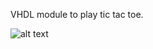 VHDL module to play tic tac toe.

![alt text](https://upload.wikimedia.org/wikipedia/commons/3/32/Tic_tac_toe.svg)

